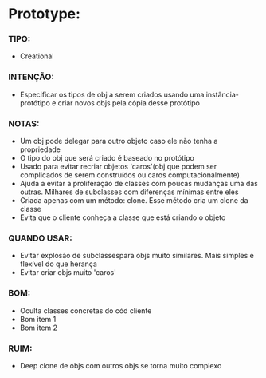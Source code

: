 # Prototype:

### TIPO:

- Creational

### INTENÇÃO:

- Especificar os tipos de obj a serem criados usando uma instância-protótipo e criar novos objs
  pela cópia desse protótipo

### NOTAS:

- Um obj pode delegar para outro objeto caso ele não tenha a propriedade
- O tipo do obj que será criado é baseado no protótipo
- Usado para evitar recriar objetos 'caros'(obj que podem ser complicados de serem construídos ou
  caros computacionalmente)
- Ajuda a evitar a proliferação de classes com poucas mudanças uma das outras. Milhares de subclasses
  com diferenças mínimas entre eles
- Criada apenas com um método: clone. Esse método cria um clone da classe
- Evita que o cliente conheça a classe que está criando o objeto

### QUANDO USAR:

- Evitar explosão de subclassespara objs muito similares. Mais simples e flexível do que herança
- Evitar criar objs muito 'caros'

### BOM:

- Oculta classes concretas do cód cliente
- Bom item 1
- Bom item 2

### RUIM:

- Deep clone de objs com outros objs se torna muito complexo
